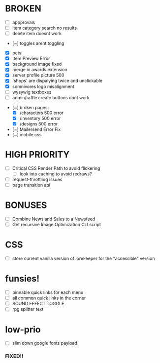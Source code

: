 # BROKEN
- [ ] appprovals
- [ ] item category search no results
- [ ] delete item doesnt work
- [~] toggles arent toggling
- [x] pets
- [x] Item Preview Error
- [x] background image fixed
- [x] merge in awards extension
- [x] server profile picture 500
- [x] 'shops' are dispalying twice and unclickable
- [x] somnivores logo misalignment
- [ ] wysywig textboxes
- [ ] admin/raffle create buttons dont work
- [~] broken pages:
    - [x] /characters 500 error
    - [x] /inventory 500 error
    - [x] /designs 500 error
- [~] Mailersend Error Fix
- [~] mobile css

# HIGH PRIORITY
- [ ] Critical CSS Render Path to avoid flickering
    - [ ] look into caching to avoid redraws?
- [ ] request-throttling issues
- [ ] page transition api

# BONUSES
- [ ] Combine News and Sales to a Newsfeed
- [ ] Get recursive Image Optimization CLI script

# CSS
- [ ] store current vanilla version of lorekeeper for the "accessible" version

# funsies!
- [ ] pinnable quick links for each menu
- [ ] all common quick links in the corner
- [ ] SOUND EFFECT TOGGLE
- [ ] rpg splitter text

# low-prio
- [ ] slim down google fonts payload




### FIXED!! ###
